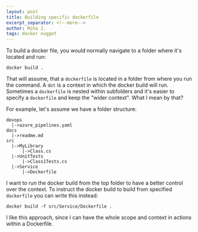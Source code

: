 ```yaml
---
layout: post
title: Building specific dockerfile
excerpt_separator: <!--more-->
author: Miha J.
tags: docker nugget
---
```

<!--more-->
To build a docker file, you would normally navigate to a folder where it's located and run:

```
docker build .
```

That will assume, that a `dockerfile` is located in a folder from where you run the command. A `dot` is a context in which the docker build will run. Sometimes a `dockerfile` is nested within subfolders and it's easier to specify a `dockerfile` and keep the "wider context". What I mean by that?

For example, let's assume we have a folder structure:

```
devops
  |->azure_pipelines.yaml
docs
  |->readme.md
src
  |->MyLibrary
      |->Class.cs
  |->UnitTests
      |->Class1Tests.cs 
  |->Service
      |->Dockerfile 
```

I want to run the docker build from the top folder to have a better control over the context. To instruct the docker build to build from specified `dockerfile` you can write this instead:

```
docker build -f src/Service/Dockerfile .
```

I like this approach, since I can have the whole scope and context in actions within a Dockerfile.